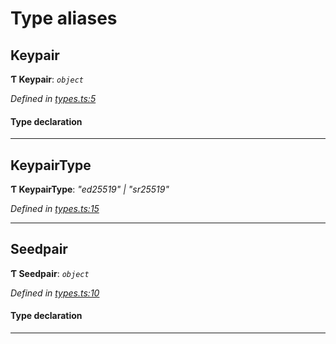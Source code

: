 

# Type aliases

<a id="keypair"></a>

##  Keypair

**Ƭ Keypair**: *`object`*

*Defined in [types.ts:5](https://github.com/polkadot-js/common/blob/6049f09/packages/util-crypto/src/types.ts#L5)*

#### Type declaration

___
<a id="keypairtype"></a>

##  KeypairType

**Ƭ KeypairType**: *"ed25519" \| "sr25519"*

*Defined in [types.ts:15](https://github.com/polkadot-js/common/blob/6049f09/packages/util-crypto/src/types.ts#L15)*

___
<a id="seedpair"></a>

##  Seedpair

**Ƭ Seedpair**: *`object`*

*Defined in [types.ts:10](https://github.com/polkadot-js/common/blob/6049f09/packages/util-crypto/src/types.ts#L10)*

#### Type declaration

___

